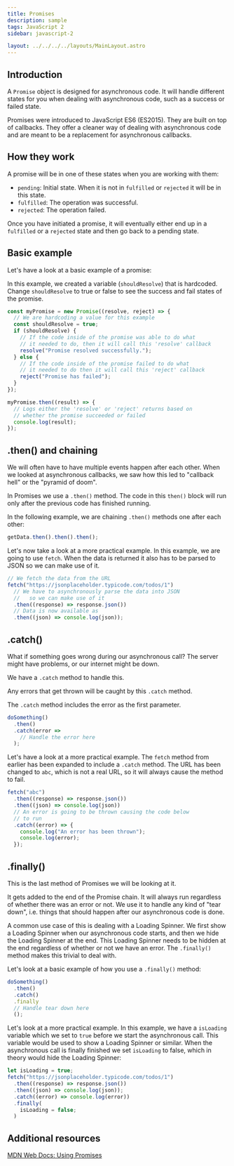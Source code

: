 ```yaml
---
title: Promises
description: sample
tags: JavaScript 2
sidebar: javascript-2

layout: ../../../../layouts/MainLayout.astro
---
```


## Introduction

A `Promise` object is designed for asynchronous code. It will handle different states for you when dealing with asynchronous code, such as a success or failed state.

Promises were introduced to JavaScript ES6 (ES2015). They are built on top of callbacks. They offer a cleaner way of dealing with asynchronous code and are meant to be a replacement for asynchronous callbacks.

## How they work

A promise will be in one of these states when you are working with them:

- `pending`: Initial state. When it is not in `fulfilled` or `rejected` it will be in this state.
- `fulfilled`: The operation was successful.
- `rejected`: The operation failed.

Once you have initiated a promise, it will eventually either end up in a `fulfilled` or a `rejected` state and then go back to a pending state.

## Basic example

Let's have a look at a basic example of a promise:

In this example, we created a variable (`shouldResolve`) that is hardcoded. Change `shouldResolve` to true or false to see the success and fail states of the promise.

```js
const myPromise = new Promise((resolve, reject) => {
  // We are hardcoding a value for this example
  const shouldResolve = true;
  if (shouldResolve) {
    // If the code inside of the promise was able to do what
    // it needed to do, then it will call this 'resolve' callback
    resolve("Promise resolved successfully.");
  } else {
    // If the code inside of the promise failed to do what
    // it needed to do then it will call this 'reject' callback
    reject("Promise has failed");
  }
});

myPromise.then((result) => {
  // Logs either the 'resolve' or 'reject' returns based on
  // whether the promise succeeded or failed
  console.log(result);
});
```

## .then() and chaining

We will often have to have multiple events happen after each other. When we looked at asynchronous callbacks, we saw how this led to "callback hell" or the "pyramid of doom".

In Promises we use a `.then()` method. The code in this `then()` block will run only after the previous code has finished running.

In the following example, we are chaining `.then()` methods one after each other:

```js
getData.then().then().then();
```

Let's now take a look at a more practical example. In this example, we are going to use `fetch`. When the data is returned it also has to be parsed to JSON so we can make use of it.

```js
// We fetch the data from the URL
fetch("https://jsonplaceholder.typicode.com/todos/1")
  // We have to asynchronously parse the data into JSON
  //   so we can make use of it
  .then((response) => response.json())
  // Data is now available as
  .then((json) => console.log(json));
```

## .catch()

What if something goes wrong during our asynchronous call? The server might have problems, or our internet might be down.

We have a `.catch` method to handle this.

Any errors that get thrown will be caught by this `.catch` method.

The `.catch` method includes the error as the first parameter.

```js
doSomething()
  .then()
  .catch(error =>
    // Handle the error here
  );
```

Let's have a look at a more practical example. The `fetch` method from earlier has been expanded to include a `.catch` method. The URL has been changed to `abc`, which is not a real URL, so it will always cause the method to fail.

```js
fetch("abc")
  .then((response) => response.json())
  .then((json) => console.log(json))
  // An error is going to be thrown causing the code below
  // to run
  .catch((error) => {
    console.log("An error has been thrown");
    console.log(error);
  });
```

## .finally()

This is the last method of Promises we will be looking at it.

It gets added to the end of the Promise chain. It will always run regardless of whether there was an error or not. We use it to handle any kind of "tear down", i.e. things that should happen after our asynchronous code is done.

A common use case of this is dealing with a Loading Spinner. We first show a Loading Spinner when our asynchronous code starts, and then we hide the Loading Spinner at the end. This Loading Spinner needs to be hidden at the end regardless of whether or not we have an error. The `.finally()` method makes this trivial to deal with.

Let's look at a basic example of how you use a `.finally()` method:

```js
doSomething()
  .then()
  .catch()
  .finally
  // Handle tear down here
  ();
```

Let's look at a more practical example. In this example, we have a `isLoading` variable which we set to `true` before we start the asynchronous call. This variable would be used to show a Loading Spinner or similar. When the asynchronous call is finally finished we set `isLoading` to false, which in theory would hide the Loading Spinner:

```js
let isLoading = true;
fetch("https://jsonplaceholder.typicode.com/todos/1")
  .then((response) => response.json())
  .then((json) => console.log(json));
  .catch((error) => console.log(error))
  .finally(
    isLoading = false;
  )

```

## Additional resources

[MDN Web Docs: Using Promises](https://developer.mozilla.org/en-US/docs/Web/JavaScript/Guide/Using_promises)
